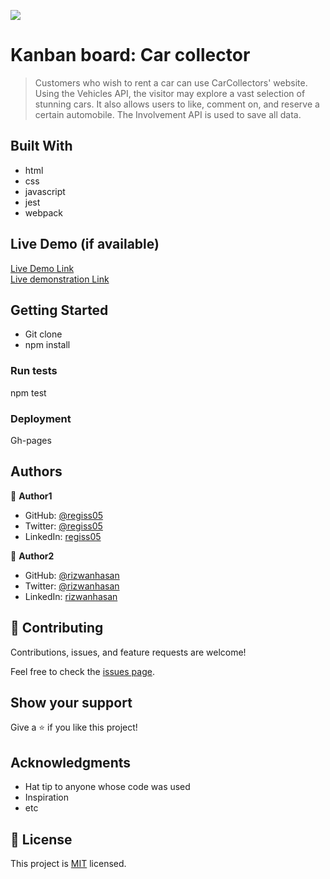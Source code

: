 ![](https://img.shields.io/badge/Microverse-blueviolet)

# Kanban board: Car collector

> Customers who wish to rent a car can use CarCollectors' website. Using the Vehicles API, the visitor may explore a vast selection of stunning cars. It also allows users to like, comment on, and reserve a certain automobile. The Involvement API is used to save all data.

## Built With

- html
- css
- javascript
- jest
- webpack

## Live Demo (if available)

[Live Demo Link](https://rizwan-learn.github.io/mod2-Kanban/) <br>
[Live demonstration Link](https://www.youtube.com/watch?v=mR17kJi45D0)


## Getting Started
- Git clone
- npm install

### Run tests
npm test

### Deployment
Gh-pages

## Authors

👤 **Author1**

- GitHub: [@regiss05](https://github.com/regiss05)
- Twitter: [@regiss05](https://twitter.com/regissmukubiza)
- LinkedIn: [regiss05](https://www.linkedin.com/in/regiss-mukubiza-1bab841b3/)

👤 **Author2**

- GitHub: [@rizwanhasan](https://github.com/Rizwan-learn/)
- Twitter: [@rizwanhasan](https://twitter.com/twitterhandle)
- LinkedIn: [rizwanhasan](https://linkedin.com/in/linkedinhandle)

## 🤝 Contributing

Contributions, issues, and feature requests are welcome!

Feel free to check the [issues page](../../issues/).

## Show your support

Give a ⭐️ if you like this project!

## Acknowledgments

- Hat tip to anyone whose code was used
- Inspiration
- etc

## 📝 License

This project is [MIT](./MIT.md) licensed.
